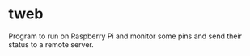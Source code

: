 # tweb
Program to run on Raspberry Pi and monitor some pins and send their status to a remote server.

